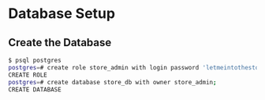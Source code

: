 # Database Setup

## Create the Database

```bash
$ psql postgres
postgres=# create role store_admin with login password 'letmeintothestore';
CREATE ROLE
postgres=# create database store_db with owner store_admin;
CREATE DATABASE

```
